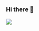 ### Hi there 👋

<!--
**hazemmadkour/hazemmadkour** is a ✨ _special_ ✨ repository because its `README.md` (this file) appears on your GitHub profile.

Here are some ideas to get you started:

- 🔭 I’m currently working on ...
- 🌱 I’m currently learning ...
- 👯 I’m looking to collaborate on ...
- 🤔 I’m looking for help with ...
- 💬 Ask me about ...
- 📫 How to reach me: ...
- 😄 Pronouns: ...
- ⚡ Fun fact: ...
[![ReadMe Card](https://github-readme-stats.vercel.app/api/pin/?username=hazemmadkour&repo=node-test)](https://github.com/hazemmadkour/node-test)
https://simpleicons.org/

<img align="center" src="https://github-readme-stats.vercel.app/api/<CARD_TYPE>/?username=<USERNAME>&theme=<THEME_NAME>" />


-->

![](https://img.shields.io/badge/code-React-informational?style=flat&logo=React&logoColor=white&color=61DAFB)

